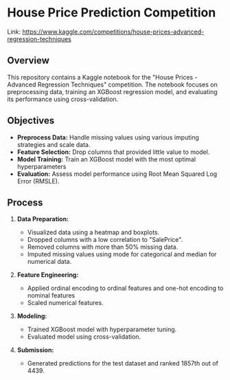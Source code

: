 # House Price Prediction Competition
Link: https://www.kaggle.com/competitions/house-prices-advanced-regression-techniques

## Overview

This repository contains a Kaggle notebook for the "House Prices - Advanced Regression Techniques" competition. The notebook focuses on preprocessing data, training an XGBoost regression model, and evaluating its performance using cross-validation.

## Objectives

- **Preprocess Data:** Handle missing values using various imputing strategies and scale data.
- **Feature Selection:** Drop columns that provided little value to model.
- **Model Training:** Train an XGBoost model with the most optimal hyperparameters
- **Evaluation:** Assess model performance using Root Mean Squared Log Error (RMSLE).

## Process

1. **Data Preparation:**
   - Visualized data using a heatmap and boxplots.
   - Dropped columns with a low correlation to "SalePrice".
   - Removed columns with more than 50% missing data.
   - Imputed missing values using mode for categorical and median for numerical data.

3. **Feature Engineering:**
   - Applied ordinal encoding to ordinal features and one-hot encoding to nominal features
   - Scaled numerical features.

4. **Modeling:**
   - Trained XGBoost model with hyperparameter tuning.
   - Evaluated model using cross-validation.

5. **Submission:**
   - Generated predictions for the test dataset and ranked 1857th out of 4439.
